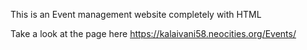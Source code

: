 This is an Event management website completely with HTML 

Take a look at the page here
        https://kalaivani58.neocities.org/Events/

